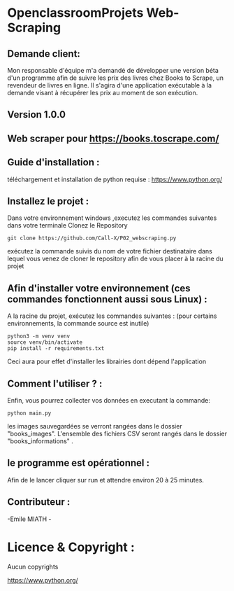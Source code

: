 
# OpenclassroomProjets Web-Scraping


## Demande client:

Mon responsable d'équipe m'a demandé de développer une version béta d'un programme afin de suivre les prix des livres chez Books to Scrape, un revendeur de livres en ligne.
Il s'agira d'une application exécutable à la demande visant à récupérer les prix au moment de son exécution.


## Version 1.0.0

## Web scraper pour https://books.toscrape.com/

## Guide d'installation  :

téléchargement et installation de python requise :
https://www.python.org/

## Installez le projet :
Dans votre environnement windows ,executez les commandes suivantes dans votre terminale
Clonez le Repository 
```
git clone https://github.com/Call-X/P02_webscraping.py
```
exécutez la commande <cd> suivis du nom de votre fichier destinataire dans lequel vous venez de cloner le repository 
afin de vous placer à la racine du projet

## Afin d'installer votre environnement (ces commandes fonctionnent aussi sous Linux) :

A la racine du projet, exécutez les commandes suivantes :
(pour certains environnements, la commande source est inutile)
```
python3 -m venv venv
source venv/bin/activate 
pip install -r requirements.txt
```
Ceci aura pour effet d'installer les librairies dont dépend l'application

## Comment l'utiliser ? :
Enfin, vous pourrez collecter vos données en executant la commande:
```
python main.py 
```
les images sauvegardées se verront rangées dans le dossier "books_images".
L'ensemble des fichiers CSV seront rangés dans le dossier "books_informations" .

## le programme est opérationnel :

Afin de le lancer cliquer sur run et attendre environ 20 à 25 minutes.

## Contributeur :

-Emile MIATH -

# Licence & Copyright :

Aucun copyrights

https://www.python.org/

